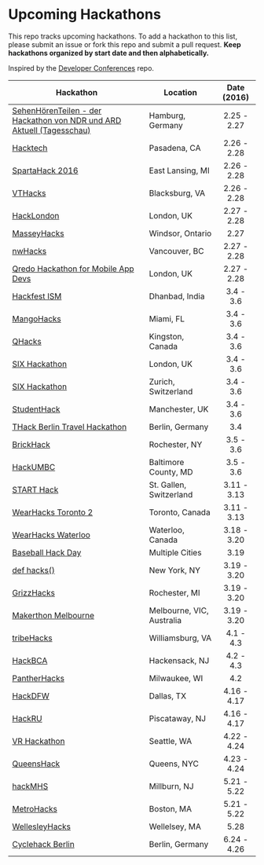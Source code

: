Upcoming Hackathons
=====================

This repo tracks upcoming hackathons. To add a hackathon to this list, please submit an issue or fork this repo and submit a pull request. **Keep hackathons organized by start date and then alphabetically.**

Inspired by the [Developer Conferences](https://github.com/MurtzaM/Developer-Conferences) repo.

| Hackathon                                                | Location        | Date (2016)            |
| -------------------------------------------------------------- |-------------  | :---------------------:|
| [SehenHörenTeilen - der Hackathon von NDR und ARD Aktuell (Tagesschau)](https://www.eventbrite.com/e/sehenhorenteilen-der-hackathon-von-ndr-und-ard-aktuell-tagesschau-tickets-20415513350) | Hamburg, Germany | 2.25 - 2.27 |
| [Hacktech](http://hacktech.io/) | Pasadena, CA | 2.26 - 2.28 |
| [SpartaHack 2016](https://spartahack.com/) | East Lansing, MI | 2.26 - 2.28 |
| [VTHacks](http://www.vthacks.com/) | Blacksburg, VA | 2.26 - 2.28 |
| [HackLondon](https://hacklondon.org/) | London, UK | 2.27 - 2.28 |
| [MasseyHacks](https://bit.ly/masseyhacks/) | Windsor, Ontario | 2.27 |
| [nwHacks](https://www.nwhacks.io/) | Vancouver, BC | 2.27 - 2.28 |
| [Qredo Hackathon for Mobile App Devs](https://www.eventbrite.co.uk/e/qredo-hackathon-for-mobile-app-developers-tickets-19602719261/) | London, UK | 2.27 - 2.28 |
| [Hackfest ISM](http://www.hackfestism.org/) | Dhanbad, India | 3.4 - 3.6 |
| [MangoHacks](http://mangohacks.com/) | Miami, FL| 3.4 - 3.6 |
| [QHacks](http://qhacks.io/) | Kingston, Canada | 3.4 - 3.6 |
| [SIX Hackathon](http://www.six-group.com/about/en/site/hackathon.html) | London, UK| 3.4 - 3.6 |
| [SIX Hackathon](http://www.six-group.com/about/en/site/hackathon.html) | Zurich, Switzerland | 3.4 - 3.6 |
| [StudentHack](https://studenthack.com/) | Manchester, UK | 3.4 - 3.6 |
| [THack Berlin Travel Hackathon](https://www.eventbrite.com/e/thack-berlin-travel-hackathon-tickets-20834398246) | Berlin, Germany | 3.4 |
| [BrickHack](https://brickhack.io/) | Rochester, NY | 3.5 - 3.6 |
| [HackUMBC](https://hackumbc.org/) | Baltimore County, MD | 3.5 - 3.6 |
| [START Hack](http://starthack.ch/) | St. Gallen, Switzerland | 3.11 - 3.13 |
| [WearHacks Toronto 2](https://wearhackstoronto.splashthat.com/) | Toronto, Canada | 3.11 - 3.13 |
| [WearHacks Waterloo](http://waterloo.wearhacks.com/) | Waterloo, Canada | 3.18 - 3.20 |
| [Baseball Hack Day](http://www.baseballhackday.com/) | Multiple Cities | 3.19 |
| [def hacks()](http://defhacks.xyz) | New York, NY | 3.19 - 3.20 |
| [GrizzHacks](http://grizzhacks.com) | Rochester, MI | 3.19 - 3.20 |
| [Makerthon Melbourne](https://makerthonMelbourne.com/) | Melbourne, VIC, Australia | 3.19 - 3.20 |
| [tribeHacks](http://www.tribehacks.com/) | Williamsburg, VA | 4.1 - 4.3 |
| [HackBCA](http://hackbca.com) | Hackensack, NJ | 4.2 - 4.3 |
| [PantherHacks](http://pantherhacks.org/) | Milwaukee, WI | 4.2 |
| [HackDFW](http://hackdfw.com/) | Dallas, TX | 4.16 - 4.17 |
| [HackRU](http://hackru.org/) | Piscataway, NJ | 4.16 - 4.17 |
| [VR Hackathon](http://vrhackathon.com/seattle.html) | Seattle, WA | 4.22 - 4.24 |
| [QueensHack](https://queenshack.nyc) | Queens, NYC | 4.23 - 4.24 |
| [hackMHS](http://hackmhs.com/) | Millburn, NJ | 5.21 - 5.22 |
| [MetroHacks](http://metrohacks.co) | Boston, MA | 5.21 - 5.22 |
| [WellesleyHacks](http://wellesleyhacks.com/) | Wellelsey, MA | 5.28 |
| [Cyclehack Berlin](http://cyclehackberlin.de) | Berlin, Germany | 6.24 - 4.26 |
